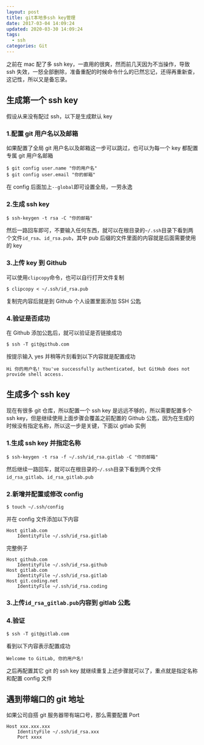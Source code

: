```yaml
---
layout: post
title: git本地多ssh key管理
date: 2017-03-04 14:09:24
updated: 2020-03-30 14:09:24
tags:
  - ssh
categories: Git
---
```


之前在 mac 配了多 ssh key，一直用的很爽，然而前几天因为不当操作，导致 ssh 失效，一怒全部删除，准备重配的时候命令什么的已然忘记，还得再重新查，这记性，所以又是备忘录。

<!-- More -->

## 生成第一个 ssh key

假设从来没有配过 ssh，以下是生成默认 key

### 1.配置 git 用户名以及邮箱

如果配置了全局 git 用户名以及邮箱这一步可以跳过，也可以为每一个 key 都配置专属 git 用户名邮箱

```
$ git config user.name "你的用户名"
$ git config user.email "你的邮箱"
```

在 config 后面加上`--global`即可设置全局，一劳永逸

### 2.生成 ssh key

```
$ ssh-keygen -t rsa -C "你的邮箱"
```

然后一路回车即可，不要输入任何东西，就可以在根目录的`~/.ssh`目录下看到两个文件`id_rsa`、`id_rsa.pub`，其中 pub 后缀的文件里面的内容就是后面需要使用的 key

### 3.上传 key 到 Github

可以使用`clipcopy`命令，也可以自行打开文件复制

```
$ clipcopy < ~/.ssh/id_rsa.pub
```

复制完内容后就是到 Github 个人设置里面添加 SSH 公匙

### 4.验证是否成功

在 Github 添加公匙后，就可以验证是否链接成功

```
$ ssh -T git@github.com
```

按提示输入 yes 并稍等片刻看到以下内容就是配置成功

```
Hi 你的用户名! You've successfully authenticated, but GitHub does not provide shell access.
```

## 生成多个 ssh key

现在有很多 git 仓库，所以配置一个 ssh key 是远远不够的，所以需要配置多个 ssh key，但是继续使用上面步骤会覆盖之前配置的 Github 公匙，因为在生成的时候没有指定名称，所以这一步是关键，下面以 gitlab 实例

### 1.生成 ssh key 并指定名称

```
$ ssh-keygen -t rsa -f ~/.ssh/id_rsa.gitlab -C "你的邮箱"
```

然后继续一路回车，就可以在根目录的`~/.ssh`目录下看到两个文件`id_rsa_gitlab`、`id_rsa_gitlab.pub`

### 2.新增并配置或修改 config

```
$ touch ~/.ssh/config
```

并在 config 文件添加以下内容

```
Host gitlab.com
    IdentityFile ~/.ssh/id_rsa.gitlab
```

完整例子

```
Host github.com
    IdentityFile ~/.ssh/id_rsa.github
Host gitlab.com
    IdentityFile ~/.ssh/id_rsa.gitlab
Host git.coding.net
    IdentityFile ~/.ssh/id_rsa.coding
```

### 3.上传`id_rsa_gitlab.pub`内容到 gitlab 公匙

### 4.验证

```
$ ssh -T git@gitlab.com
```

看到以下内容表示配置成功

```
Welcome to GitLab, 你的用户名!
```

之后再配置其它 git 的 ssh key 就继续重复上述步骤就可以了，重点就是指定名称和配置 config 文件

## 遇到带端口的 git 地址

如果公司自搭 git 服务器带有端口号，那么需要配置 Port

```
Host xxx.xxx.xxx
    IdentityFile ~/.ssh/id_rsa.xxx
    Port xxxx
```
